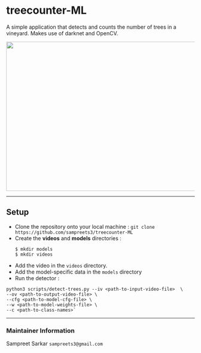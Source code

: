 # treecounter-ML
A simple application that detects and counts the number of trees in a vineyard. Makes use of darknet and OpenCV.

<p align="center">
    <img src="imgs/test.gif" width="600" height="400">                           
</p>

---

## Setup
- Clone the repository onto your local machine : `git clone https://github.com/sampreets3/treecounter-ML`
- Create the **videos** and **models** directories :
  ```
  $ mkdir models
  $ mkdir videos
  ```
- Add the video in the `videos` directory.
- Add the model-specific data in the `models` directory
- Run the detector :
```
python3 scripts/detect-trees.py --iv <path-to-input-video-file>  \
--ov <path-to-output-video-file> \
--cfg <path-to-model-cfg-file> \
--w <path-to-model-weights-file> \
--c <path-to-class-names>`
```
---

### Maintainer Information

Sampreet Sarkar `sampreets3@gmail.com`
